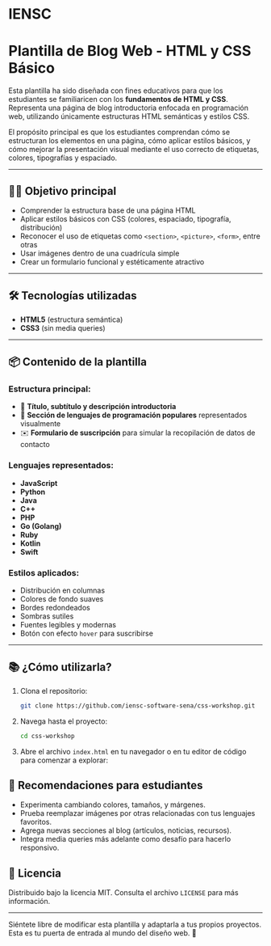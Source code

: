 # IENSC  
# Plantilla de Blog Web - HTML y CSS Básico

Esta plantilla ha sido diseñada con fines educativos para que los estudiantes se 
familiaricen con los **fundamentos de HTML y CSS**. Representa una página de blog 
introductoria enfocada en programación web, utilizando únicamente estructuras HTML 
semánticas y estilos CSS.

El propósito principal es que los estudiantes comprendan cómo se estructuran los 
elementos en una página, cómo aplicar estilos básicos, y cómo mejorar la presentación 
visual mediante el uso correcto de etiquetas, colores, tipografías y espaciado.

---

## 🧑‍💻 Objetivo principal

- Comprender la estructura base de una página HTML  
- Aplicar estilos básicos con CSS (colores, espaciado, tipografía, distribución)  
- Reconocer el uso de etiquetas como `<section>`, `<picture>`, `<form>`, entre otras  
- Usar imágenes dentro de una cuadrícula simple  
- Crear un formulario funcional y estéticamente atractivo  

---

## 🛠️ Tecnologías utilizadas

- **HTML5** (estructura semántica)  
- **CSS3** (sin media queries)  

---

## 📦 Contenido de la plantilla

### Estructura principal:
- 🧠 **Título, subtítulo y descripción introductoria**  
- 🧩 **Sección de lenguajes de programación populares** representados visualmente  
- ✉️ **Formulario de suscripción** para simular la recopilación de datos de contacto  

### Lenguajes representados:
- **JavaScript**  
- **Python**  
- **Java**  
- **C++**  
- **PHP**  
- **Go (Golang)**  
- **Ruby**  
- **Kotlin**  
- **Swift**  

### Estilos aplicados:
- Distribución en columnas  
- Colores de fondo suaves  
- Bordes redondeados  
- Sombras sutiles  
- Fuentes legibles y modernas  
- Botón con efecto `hover` para suscribirse  

---

## 📚 ¿Cómo utilizarla?

1. Clona el repositorio:
   ```bash
   git clone https://github.com/iensc-software-sena/css-workshop.git
   ```
2. Navega hasta el proyecto:
   ```bash
   cd css-workshop
   ```
3. Abre el archivo `index.html` en tu navegador o en tu editor de código para 
comenzar a explorar:

## 📘 Recomendaciones para estudiantes
- Experimenta cambiando colores, tamaños, y márgenes.
- Prueba reemplazar imágenes por otras relacionadas con tus lenguajes favoritos.
- Agrega nuevas secciones al blog (artículos, noticias, recursos).
- Integra media queries más adelante como desafío para hacerlo responsivo.

## 📄 Licencia
Distribuido bajo la licencia MIT. Consulta el archivo `LICENSE` para más información.

---
Siéntete libre de modificar esta plantilla y adaptarla a tus propios proyectos. 
Esta es tu puerta de entrada al mundo del diseño web. 🚀